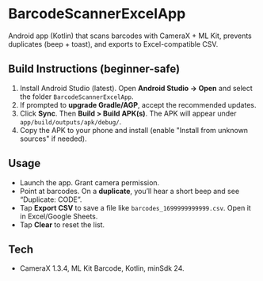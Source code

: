 # BarcodeScannerExcelApp

Android app (Kotlin) that scans barcodes with CameraX + ML Kit, prevents duplicates (beep + toast), and exports to Excel-compatible CSV.

## Build Instructions (beginner-safe)

1. Install Android Studio (latest). Open **Android Studio → Open** and select the folder `BarcodeScannerExcelApp`.
2. If prompted to **upgrade Gradle/AGP**, accept the recommended updates.
3. Click **Sync**. Then **Build > Build APK(s)**. The APK will appear under `app/build/outputs/apk/debug/`.
4. Copy the APK to your phone and install (enable "Install from unknown sources" if needed).

## Usage
- Launch the app. Grant camera permission.
- Point at barcodes. On a **duplicate**, you’ll hear a short beep and see “Duplicate: CODE”.
- Tap **Export CSV** to save a file like `barcodes_1699999999999.csv`. Open it in Excel/Google Sheets.
- Tap **Clear** to reset the list.

## Tech
- CameraX 1.3.4, ML Kit Barcode, Kotlin, minSdk 24.
